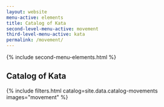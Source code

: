 ```yaml
---
layout: website
menu-active: elements
title: Catalog of Kata
second-level-menu-active: movement
third-level-menu-active: kata
permalink: /movement/
---
```


{% include second-menu-elements.html %}
<main class="page-content">
  <div class="text-container">
    <h2>Catalog of Kata</h2>

  </div>
  {% include filters.html catalog=site.data.catalog-movements images="movement" %}

</main>
